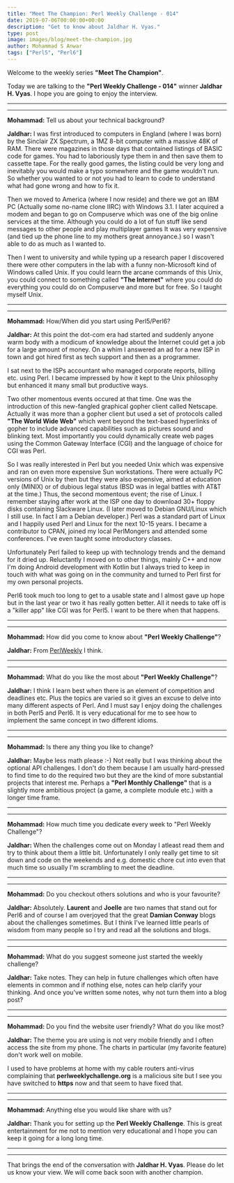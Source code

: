 ```yaml
---
title: "Meet The Champion: Perl Weekly Challenge - 014"
date: 2019-07-06T00:00:00+00:00
description: "Get to know about Jaldhar H. Vyas."
type: post
image: images/blog/meet-the-champion.jpg
author: Mohammad S Anwar
tags: ["Perl5", "Perl6"]
---
```

Welcome to the weekly series **"Meet The Champion"**.

Today we are talking to the **"Perl Weekly Challenge - 014"** winner **Jaldhar H. Vyas**. I hope you are going to enjoy the interview.

***
***

**Mohammad:** Tell us about your technical background?

**Jaldhar:** I was first introduced to computers in England (where I was born) by the Sinclair ZX Spectrum, a 1MZ 8-bit computer with a massive 48K of RAM. There were magazines in those days that contained listings of BASIC code for games. You had to laboriously type them in and then save them to cassette tape. For the really good games, the listing could be very long and inevitably you would make a typo somewhere and the game wouldn't run. So whether you wanted to or not you had to learn to code to understand what had gone wrong and how to fix it.

Then we moved to America (where I now reside) and there we got an IBM PC (Actually some no-name clone IIRC) with Windows 3.1. I later acquired a modem and began to go on Compuserve which was one of the big online services at the time. Although you could do a lot of fun stuff like send messages to other people and play multiplayer games It was very expensive (and tied up the phone line to my mothers great annoyance.) so I wasn't able to do as much as I wanted to.

Then I went to university and while typing up a research paper I discovered there were other computers in the lab with a funny non-Microsoft kind of Windows called Unix.  If you could learn the arcane commands of this Unix, you could connect to something called **"The Internet"** where you could do everything you could do on Compuserve and more but for free.  So I taught myself Unix.

***
***

**Mohammad:** How/When did you start using Perl5/Perl6?

**Jaldhar:** At this point the dot-com era had started and suddenly anyone warm body with a modicum of knowledge about the Internet could get a job for a large amount of money.  On a whim I answered an ad for a new ISP in town and got hired first as tech support and then as a programmer.

I sat next to the ISPs accountant who managed corporate reports, billing etc. using Perl.  I became impressed by how it kept to the Unix philosophy but enhanced it many small but productive ways.

Two other momentous events occured at that time.  One was the introduction of this new-fangled graphical gopher client called Netscape. Actually it was more than a gopher client but used a set of protocols called **"The World Wide Web"** which went beyond the text-based hyperlinks of gopher to include advanced capabilities such as pictures sound and blinking text. Most importantly you could dynamically create web pages using the Common Gateway Interface (CGI) and the language of choice for CGI was Perl.

So I was really interested in Perl but you needed Unix which was expensive and ran on even more expensive Sun workstations. There were actually PC versions of Unix by then but they were also expensive, aimed at education only (MINIX) or of dubious legal status (BSD was in legal battles with AT&T at the time.)  Thus, the second momentous event; the rise of Linux. I remember staying after work at the ISP one day to download 30+ floppy disks containing Slackware Linux. (I later moved to Debian GNU/Linux which I still use. In fact I am a Debian developer.)  Perl was a standard part of Linux and I happily used Perl and Linux for the next 10-15 years. I became a contributor to CPAN, joined my local PerlMongers and attended some conferences. I've even taught some introductory classes.

Unfortunately Perl failed to keep up with technology trends and the demand for it dried up. Reluctantly I moved on to other things, mainly C++ and now I'm doing Android development with Kotlin but I always tried to keep in touch with what was going on in the community and turned to Perl first for my own personal projects.

Perl6 took much too long to get to a usable state and I almost gave up hope but in the last year or two it has really gotten better. All it needs to take off is a "killer app" like CGI was for Perl5.  I want to be there when that happens.

***
***

**Mohammad:** How did you come to know about **"Perl Weekly Challenge"**?

**Jaldhar:** From [PerlWeekly](http://perlweekly.com/) I think.

***
***

**Mohammad:** What do you like the most about **"Perl Weekly Challenge"**?

**Jaldhar:** I think I learn best when there is an element of competition and deadlines etc. Plus the topics are varied so it gives an excuse to delve into many different aspects of Perl. And I must say I enjoy doing the challenges in both Perl5 and Perl6. It is very educational for me to see how to implement the same concept in two different idioms.

***
***

**Mohammad:** Is there any thing you like to change?

**Jaldhar:** Maybe less math please :-) Not really but I was thinking about the optional API challenges. I don't do them because I am usually hard-pressed to find time to do the required two but they are the kind of more substantial projects that interest me. Perhaps a **"Perl Monthly Challenge"** that is a slightly more ambitious project (a game, a complete module  etc.) with a longer time frame.

***
***

**Mohammad:** How much time you dedicate every week to "Perl Weekly Challenge"?

**Jaldhar:** When the challenges come out on Monday I atleast read them and try to think about them a little bit. Unfortunately I only really get time to sit down and code on the weekends and e.g. domestic chore cut into even that much time so usually I'm scrambling to meet the deadline.

***
***

**Mohammad:** Do you checkout others solutions and who is your favourite?

**Jaldhar:** Absolutely. **Laurent** and **Joelle** are two names that stand out for Perl6 and of course I am overjoyed that the great **Damian Conway** blogs about the challenges sometimes. But I think I've learned little pearls of wisdom from many people so I try and read all the solutions and blogs.

***
***

**Mohammad:** What do you suggest someone just started the weekly challenge?

**Jaldhar:** Take notes. They can help in future challenges which often have elements in common and if nothing else, notes can help clarify your thinking. And once you've written some notes, why not turn them into a blog post?

***
***

**Mohammad:** Do you find the website user friendly? What do you like most?

**Jaldhar:** The theme you are using is not very mobile friendly and I often access the site from my phone. The charts in particular (my favorite feature) don't work well on mobile.

I used to have problems at home with my cable routers anti-virus complaining that **perlweeklychallenge.org** is a malicious site but I see you have switched to **https** now and that seem to have fixed that.

***
***

**Mohammad:** Anything else you would like share with us?

**Jaldhar:** Thank you for setting up the **Perl Weekly Challenge**. This is great entertainment for me not to mention very educational and I hope you can keep it going for a long long time.

***
***

That brings the end of the conversation with **Jaldhar H. Vyas**. Please do let us know your view. We will come back soon with another champion.
